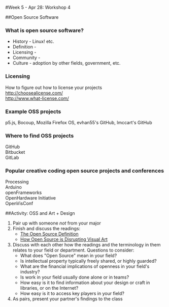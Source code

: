 #Week 5 - Apr 28: Workshop 4

##Open Source Software

### What is open source software?

* History - Linux! etc.
* Definition - 
* Licensing - 
* Community - 
* Culture - adoption by other fields, government, etc.

### Licensing

How to figure out how to license your projects  
http://choosealicense.com/  
http://www.what-license.com/  

### Example OSS projects

p5.js, Bocoup, Mozilla Firefox OS, evhan55's GitHub, lmccart's GitHub

### Where to find OSS projects

GitHub  
Bitbucket  
GitLab 


### Popular creative coding open source projects and conferences

Processing  
Arduino  
openFrameworks  
OpenHardware Initiative  
OpenVisConf  

##Activity: OSS and Art + Design
1. Pair up with someone *not* from your major
2. Finish and discuss the readings:
    * [The Open Source Definition](http://opensource.org/osd)
    * [How Open Source is Disrupting Visual Art](http://thecreatorsproject.vice.com/blog/how-open-source-is-disrupting-visual-art)
3. Discuss with each other how the readings and the terminology in them relates to your field or department.  Questions to consider:
    * What does "Open Source" mean in your field?
    * Is intellectual property typically freely shared, or highly guarded?
    * What are the financial implications of openness in your field's industry?
    * Is work in your field usually done alone or in teams?
    * How easy is it to find information about your design or craft in libraries, or on the Internet?
    * How easy is it to access key players in your field?
4. As pairs, present your partner's findings to the class

